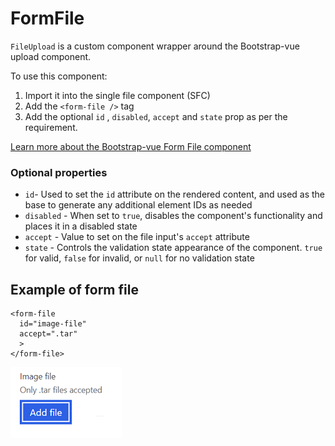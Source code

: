 # FormFile

`FileUpload` is a custom component wrapper around the Bootstrap-vue upload component.

To use this component:
1. Import it into the single file component (SFC)
2. Add the `<form-file />` tag
3. Add the optional `id` , `disabled`, `accept` and `state` prop as per the requirement.

[Learn more about the Bootstrap-vue Form File component](https://bootstrap-vue.org/docs/components/form-file)
### Optional properties

- `id`- Used to set the `id` attribute on the rendered content, and used as the base to generate any additional element IDs as needed
- `disabled` - When set to `true`, disables the component's functionality and places it in a disabled state
- `accept` - Value to set on the file input's `accept` attribute
- `state` - Controls the validation state appearance of the component. `true` for valid, `false` for invalid, or `null` for no validation state

## Example of form file

```vue
<form-file
  id="image-file"
  accept=".tar"
  >
</form-file>
```

![Formfile example in firmware](./formfile.png)
